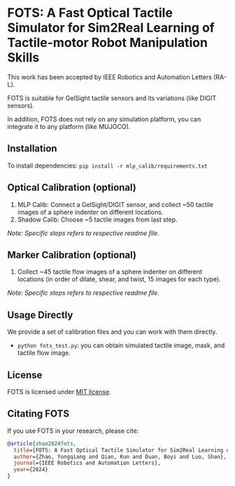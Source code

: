 # FOTS: A Fast Optical Tactile Simulator for Sim2Real Learning of Tactile-motor Robot Manipulation Skills
This work has been accepted by IEEE Robotics and Automation Letters (RA-L).

FOTS is suitable for GelSight tactile sensors and its variations (like DIGIT sensors). 

In addition, FOTS does not rely on any simulation platform, you can integrate it to any platform (like MUJOCO).

## Installation

To install dependencies: `pip install -r mlp_calib/requirements.txt`

## Optical Calibration (optional)
1. MLP Calib: Connect a GelSight/DIGIT sensor, and collect ~50 tactile images of a sphere indenter on different locations.
2. Shadow Calib: Choose ~5 tactile images from last step.

*Note: Specific steps refers to respective readme file.*

## Marker Calibration (optional)
1. Collect ~45 tactile flow images of a sphere indenter on different locations (in order of dilate, shear, and twist, 15 images for each type).

*Note: Specific steps refers to respective readme file.*

## Usage Directly
We provide a set of calibration files and you can work with them directly. 

- `python fots_test.py`: you can obtain simulated tactile image, mask, and tactile flow image.



## License
FOTS is licensed under [MIT license](LICENSE).

## Citating FOTS
If you use FOTS in your research, please cite:
```BibTeX
@article{zhao2024fots,
  title={FOTS: A Fast Optical Tactile Simulator for Sim2Real Learning of Tactile-motor Robot Manipulation Skills},
  author={Zhao, Yongqiang and Qian, Kun and Duan, Boyi and Luo, Shan},
  journal={IEEE Robotics and Automation Letters},
  year={2024}
}
```
